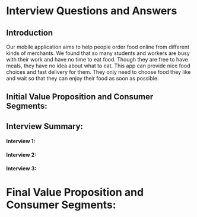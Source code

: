 # Interview Questions and Answers

## Introduction
Our mobile application aims to help people order food online from different kinds of merchants. We found that so many students and workers are busy with their work and have no time to eat food. Though they are free to have meals, they have no idea about what to eat. This app can provide nice food choices and fast delivery for them. They only need to choose food they like and wait so that they can enjoy their food as soon as possible.

## Initial Value Proposition and Consumer Segments:

## Interview Summary:
#### Interview 1:

#### Interview 2:

#### Interview 3:

# Final Value Proposition and Consumer Segments:
